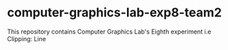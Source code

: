 # computer-graphics-lab-exp8-team2
This repository contains Computer Graphics Lab's Eighth experiment i.e Clipping: Line
